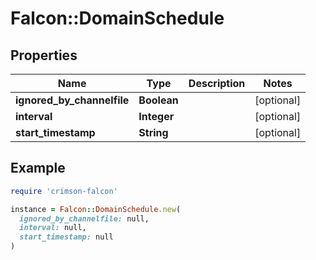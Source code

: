 # Falcon::DomainSchedule

## Properties

| Name | Type | Description | Notes |
| ---- | ---- | ----------- | ----- |
| **ignored_by_channelfile** | **Boolean** |  | [optional] |
| **interval** | **Integer** |  | [optional] |
| **start_timestamp** | **String** |  | [optional] |

## Example

```ruby
require 'crimson-falcon'

instance = Falcon::DomainSchedule.new(
  ignored_by_channelfile: null,
  interval: null,
  start_timestamp: null
)
```


